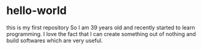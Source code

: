 # hello-world
this is my first repository
So I am 39 years old and recently started to learn programming. I love the fact that I can create something out of nothing and build softwares which are very useful.
